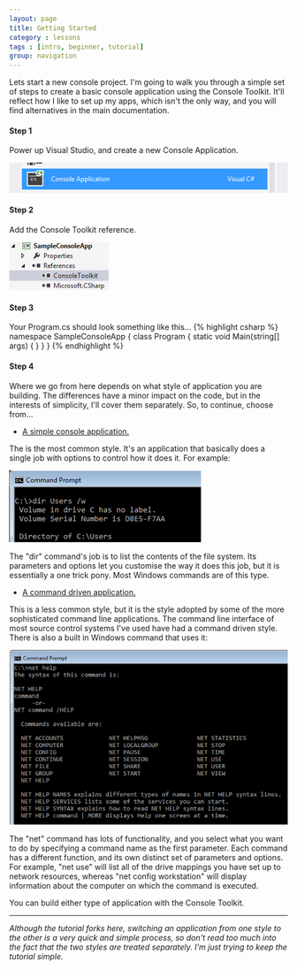 ```yaml
---
layout: page
title: Getting Started
category : lessons
tags : [intro, beginner, tutorial]
group: navigation
---
```

Lets start a new console project. I'm going to walk you through a simple set of steps to create a basic console application using the Console Toolkit. It'll reflect how I like to set up my apps, which isn't the only way, and you will find alternatives in the main documentation.
                            

#### Step 1

Power up Visual Studio, and create a new Console Application.

<img src="assets/images/newconsoleapp.png" />


#### Step 2

Add the Console Toolkit reference.

<img src="assets/images/consoletoolkitref.png" />


#### Step 3

Your Program.cs should look something like this...
{% highlight csharp %}
namespace SampleConsoleApp
{
    class Program
    {
        static void Main(string[] args)
        {
        }
    }
}
{% endhighlight %}
  
#### Step 4

Where we go from here depends on what style of application you are building. The differences have a minor impact on the code, but in the interests of simplicity, I'll cover them separately. So, to continue, choose from...  

- [A simple console application.](consoleapplication.html)  

The is the most common style. It's an application that basically does a single job with options to control how it does it. For example:  

<img src="assets/images/diruserscommand.png" />  
 
The "dir" command's job is to list the contents of the file system. Its parameters and options let you customise the way it does this job, but it is essentially a one trick pony. Most Windows commands are of this type.
  
- [A command driven application.](commanddrivenapplication.html)

This is a less common style, but it is the style adopted by some of the more sophisticated command line applications. The command line interface of most source control systems I've used have had a command driven style. There is also a built in Windows command that uses it:  

<img src="assets/images/nethelpcommand.png" />  

The "net" command has lots of functionality, and you select what you want to do by specifying a command name as the first parameter. Each command has a different function, and its own distinct set of parameters and options. For example, "net use" will list all of the drive mappings you have set up to network resources, whereas "net config workstation" will display information about the computer on which the command is executed.   

You can build either type of application with the Console Toolkit.  


---
_Although the tutorial forks here, switching an application from one style to the other is a very quick and simple process, so don't read too much into the fact that the two styles are treated separately. I'm just trying to keep the tutorial simple._
  